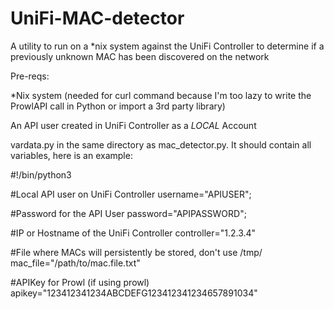# UniFi-MAC-detector
A utility to run on a *nix system against the UniFi Controller to determine if a previously unknown MAC has been discovered on the network

Pre-reqs:

*Nix system  (needed for curl command because I'm too lazy to write the ProwlAPI call in Python or import a 3rd party library)

An API user created in UniFi Controller as a *LOCAL* Account

vardata.py in the same directory as mac_detector.py. It should contain all variables, here is an example:

#!/bin/python3

#Local API user on UniFi Controller
username="APIUSER";

#Password for the API User
password="APIPASSWORD";

#IP or Hostname of the UniFi Controller
controller="1.2.3.4"

#File where MACs will persistently be stored, don't use /tmp/
mac_file="/path/to/mac.file.txt"

#APIKey for Prowl (if using prowl)
apikey="123412341234ABCDEFG123412341234657891034"

